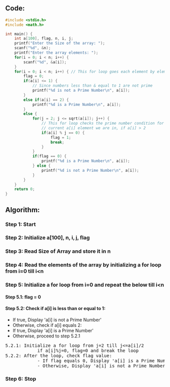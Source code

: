 ## Code:
```c
#include <stdio.h>
#include <math.h>

int main() {
    int a[100], flag, n, i, j;
    printf("Enter the Size of the array: ");
    scanf("%d", &n);
    printf("Enter the array elements: ");
    for(i = 0; i < n; i++) {
        scanf("%d", &a[i]);
    }
    for(i = 0; i < n; i++) { // This for loop goes each element by element
        flag = 0;
        if(a[i] <= 1) {
            // Since numbers less than & equal to 1 are not prime
            printf("%d is not a Prime Number\n", a[i]);
        }
        else if(a[i] == 2) {
            printf("%d is a Prime Number\n", a[i]);
        }
        else {
            for(j = 2; j <= sqrt(a[i]); j++) {
                // This for loop checks the prime number condition for the 
                // current a[i] element we are in, if a[i] > 2
                if(a[i] % j == 0) {
                    flag = 1;
                    break;
                }
            }
            if(flag == 0) {
                printf("%d is a Prime Number\n", a[i]);
            } else {
                printf("%d is not a Prime Number\n", a[i]);
            }
        }
    }
    return 0;
}

```

## Algorithm:

### Step 1: Start

### Step 2: Initialize a[100], n, i, j, flag

### Step 3: Read Size of Array and store it in n

### Step 4: Read the elements of the array by initializing a for loop from i=0 till i<n

### Step 5: Initialize a for loop from i=0 and repeat the below till i<n

#### Step 5.1: flag = 0

#### Step 5.2: Check if a[i] is less than or equal to 1:
- If true, Display 'a[i] is not a Prime Number'
- Otherwise, check if a[i] equals 2:
- If true, Display 'a[i] is a Prime Number'
- Otherwise, proceed to step 5.2.1
<pre>
5.2.1: Initialize a for loop from j=2 till j<=a[i]/2
            if a[i]%j=0, flag=0 and break the loop
5.2.2: After the loop, check flag value:
            - If flag equals 0, Display 'a[i] is a Prime Number'
            - Otherwise, Display 'a[i] is not a Prime Number'
</pre>

### Step 6: Stop

